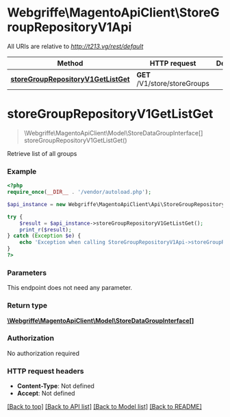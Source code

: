 # Webgriffe\MagentoApiClient\StoreGroupRepositoryV1Api

All URIs are relative to *http://t213.vg/rest/default*

Method | HTTP request | Description
------------- | ------------- | -------------
[**storeGroupRepositoryV1GetListGet**](StoreGroupRepositoryV1Api.md#storeGroupRepositoryV1GetListGet) | **GET** /V1/store/storeGroups | 


# **storeGroupRepositoryV1GetListGet**
> \Webgriffe\MagentoApiClient\Model\StoreDataGroupInterface[] storeGroupRepositoryV1GetListGet()



Retrieve list of all groups

### Example
```php
<?php
require_once(__DIR__ . '/vendor/autoload.php');

$api_instance = new Webgriffe\MagentoApiClient\Api\StoreGroupRepositoryV1Api();

try {
    $result = $api_instance->storeGroupRepositoryV1GetListGet();
    print_r($result);
} catch (Exception $e) {
    echo 'Exception when calling StoreGroupRepositoryV1Api->storeGroupRepositoryV1GetListGet: ', $e->getMessage(), PHP_EOL;
}
?>
```

### Parameters
This endpoint does not need any parameter.

### Return type

[**\Webgriffe\MagentoApiClient\Model\StoreDataGroupInterface[]**](../Model/StoreDataGroupInterface.md)

### Authorization

No authorization required

### HTTP request headers

 - **Content-Type**: Not defined
 - **Accept**: Not defined

[[Back to top]](#) [[Back to API list]](../../README.md#documentation-for-api-endpoints) [[Back to Model list]](../../README.md#documentation-for-models) [[Back to README]](../../README.md)

